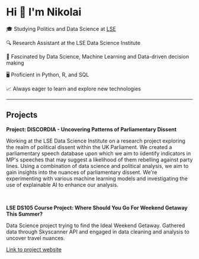 # Hi 👋 I'm Nikolai

🎓 Studying Politics and Data Science at [LSE]([https://www.lse.ac.uk/](https://www.lse.ac.uk/study-at-lse/Undergraduate/degree-programmes-2024/BSc-Politics-and-Data-Science))

🔍 Research Assistant at the LSE Data Science Institute 

🤖 Fascinated by Data Science, Machine Learning and Data-driven decision making

🖥️ Proficient in Python, R, and SQL

📈 Always eager to learn and explore new technologies

--------

## Projects

**Project: DISCORDIA - Uncovering Patterns of Parliamentary Dissent**

Working at the LSE Data Science Institute on a research project exploring the realm of political dissent within the UK Parliament. We created a parliamentary speech database upon which we aim to iidentify indicators in MP's speeches that may suggest a likelihood of them rebelling against party lines. Using a combination of data science and political analysis, we aim to gain insights into the nuances of parliamentary dissent. We're experimenting with various machine learning models and investigating the use of explainable AI to enhance our analysis. 

</br>

**LSE DS105 Course Project: Where Should You Go For Weekend Getaway This Summer?**

Data Science project trying to find the Ideal Weekend Getaway. Gathered data through Skyscanner API and engaged in data cleaning and analysis to uncover travel nuances.

[Link to project website]([https://github.com/](https://yuhan1224.github.io/LSE-DS105-Wandermetrics/)https://yuhan1224.github.io/LSE-DS105-Wandermetrics/)




